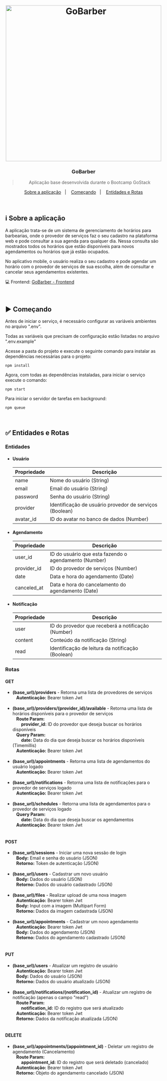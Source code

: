 <h1 align="center">
  <image src="https://github.com/lucasiori/gobarber-backend/blob/master/.github/gobarber-backend.png" alt="GoBarber" width="500" />
</h1>

<h3 align="center">GoBarber</h3>

<blockquote align="center">Aplicação base desenvolvida durante o Bootcamp GoStack</blockquote>

<p align="center">
  <a href="#sobre-aplicacao">Sobre a aplicação</a>&nbsp;&nbsp;&nbsp;|&nbsp;&nbsp;&nbsp;
  <a href="#comecando">Começando</a>&nbsp;&nbsp;&nbsp;|&nbsp;&nbsp;&nbsp;
  <a href="#entidades-rotas">Entidades e Rotas</a>
</p>

<br />

<h2 id="sobre-aplicacao">ℹ Sobre a aplicação</h2>
<p>A aplicação trata-se de um sistema de gerenciamento de horários para barbearias, onde o provedor de serviços faz o seu cadastro 
na plataforma web e pode consultar a sua agenda para qualquer dia. Nessa consulta são mostrados todos os horários que estão disponíveis
para novos agendamentos ou horários que já estão ocupados.</p>
<p>No aplicativo mobile, o usuário realiza o seu cadastro e pode agendar um horário com o provedor de serviços de sua escolha, além de consultar e cancelar seus agendamentos existentes.</p>

<p>💻 Frontend: <a href="https://github.com/lucasiori/gobarber-frontend">GoBarber - Frontend</a></p>

<br /> 

<h2 id="comecando">▶ Começando</h2>

<p>Antes de iniciar o serviço, é necessário configurar as variáveis ambientes no arquivo ".env".</p>
<p>Todas as variáveis que precisam de configuração estão listadas no arquivo ".env.example"</p>
<p>Acesse a pasta do projeto e execute o seguinte comando para instalar as dependências necessárias para o projeto:</p>
<p><code>npm install</code></p>
<p>Agora, com todas as dependências instaladas, para iniciar o serviço execute o comando:</p>
<p><code>npm start</code></p>
<p>Para iniciar o servidor de tarefas em background:</p>
<p><code>npm queue</code></p>

<br /> 

<h2 id="entidades-rotas">✅ Entidades e Rotas</h2>

<h3>Entidades</h3>

<ul>
  <li>
    <h4>Usuário</h4>
    <table>
      <thead>
        <th>Propriedade</th>
        <th>Descrição</th>
      </thead>
      <tbody>
        <tr>
          <td>name</td>
          <td>Nome do usuário (String)</td>
        </tr>
        <tr>
          <td>email</td>
          <td>Email do usuário (String)</td>
        </tr>
        <tr>
          <td>password</td>
          <td>Senha do usuário (String)</td>
        </tr>
        <tr>
          <td>provider</td>
          <td>Identificação de usuário provedor de serviços (Boolean)</td>
        </tr>
        <tr>
          <td>avatar_id</td>
          <td>ID do avatar no banco de dados (Number)</td>
        </tr>
      </tbody>
    </table>
  </li>
  
  <li>
    <h4>Agendamento</h4>
    <table>
      <thead>
        <th>Propriedade</th>
        <th>Descrição</th>
      </thead>
      <tbody>
        <tr>
          <td>user_id</td>
          <td>ID do usuário que esta fazendo o agendamento (Number)</td>
        </tr>
        <tr>
          <td>provider_id</td>
          <td>ID do provedor de serviços (Number)</td>
        </tr>
        <tr>
          <td>date</td>
          <td>Data e hora do agendamento (Date)</td>
        </tr>
        <tr>
          <td>canceled_at</td>
          <td>Data e hora do cancelamento do agendamento (Date)</td>
        </tr>
      </tbody>
    </table>
  </li>
  
  <li>
    <h4>Notificação</h4>
    <table>
      <thead>
        <th>Propriedade</th>
        <th>Descrição</th>
      </thead>
      <tbody>
        <tr>
          <td>user</td>
          <td>ID do provedor que receberá a notificação (Number)</td>
        </tr>
        <tr>
          <td>content</td>
          <td>Conteúdo da notificação (String)</td>
        </tr>
        <tr>
          <td>read</td>
          <td>Identificação de leitura da notificação (Boolean)</td>
        </tr>
      </tbody>
    </table>
  </li>
</ul>

<h3>Rotas</h3>

<h4>GET</h4>

<ul>
  <li>
    <span><strong>(base_url)/providers</strong> - Retorna uma lista de provedores de serviços</span> <br />
     &nbsp;&nbsp; <strong>Autenticação:</strong> Bearer token Jwt <br /><br />
  </li>
  
  <li>
    <span>
      <strong>(base_url)/providers/(provider_id)/available</strong> - Retorna uma lista de horários disponíveis para o 
      provedor de serviços
    </span> <br />
      &nbsp;&nbsp; <strong>Route Param:</strong> <br />
     &nbsp;&nbsp;&nbsp;&nbsp;&nbsp;&nbsp; <strong>provider_id:</strong> ID do provedor que deseja buscar os horários disponíveis <br />
     &nbsp;&nbsp; <strong>Query Param:</strong> <br />
     &nbsp;&nbsp;&nbsp;&nbsp;&nbsp;&nbsp; <strong>date:</strong> Data do dia que deseja buscar os horários disponíveis (Timemillis) 
    <br />
     &nbsp;&nbsp; <strong>Autenticação:</strong> Bearer token Jwt <br /><br />
  </li>
  
  <li>
    <span><strong>(base_url)/appointments</strong> - Retorna uma lista de agendamentos do usuário logado</span> <br />
     &nbsp;&nbsp; <strong>Autenticação:</strong> Bearer token Jwt <br /><br />
  </li>
  
  <li>
    <span><strong>(base_url)/notifications</strong> - Retorna uma lista de notificações para o provedor de serviços logado</span> <br />
     &nbsp;&nbsp; <strong>Autenticação:</strong> Bearer token Jwt <br /><br />
  </li>
  
  <li>
    <span><strong>(base_url)/schedules</strong> - Retorna uma lista de agendamentos para o provedor de serviços logado</span> <br />
     &nbsp;&nbsp; <strong>Query Param:</strong> <br />
     &nbsp;&nbsp;&nbsp;&nbsp;&nbsp;&nbsp; <strong>date:</strong> Data do dia que deseja buscar os agendamentos <br />
     &nbsp;&nbsp; <strong>Autenticação:</strong> Bearer token Jwt <br /><br />
  </li>
</ul>

<h4>POST</h4>

<ul>
  <li>
    <span><strong>(base_url)/sessions</strong> - Iniciar uma nova sessão de login</span> <br />
     &nbsp;&nbsp; <strong>Body:</strong> Email e senha do usuário (JSON) <br />
     &nbsp;&nbsp; <strong>Retorno:</strong> Token de autenticação (JSON) <br /><br />
  </li>
  
  <li>
    <span><strong>(base_url)/users</strong> - Cadastrar um novo usuário</span> <br />
     &nbsp;&nbsp; <strong>Body:</strong> Dados do usuário (JSON) <br />
     &nbsp;&nbsp; <strong>Retorno:</strong> Dados do usuário cadastrado (JSON) <br /><br />
  </li>
  
  <li>
    <span><strong>(base_url)/files</strong> - Realizar upload de uma nova imagem</span> <br />
     &nbsp;&nbsp; <strong>Autenticação:</strong> Bearer token Jwt <br />
     &nbsp;&nbsp; <strong>Body:</strong> Input com a imagem (Multipart Form) <br />
     &nbsp;&nbsp; <strong>Retorno:</strong> Dados da imagem cadastrada (JSON) <br /><br />
  </li>
  
  <li>
    <span><strong>(base_url)/appointments</strong> - Cadastrar um novo agendamento</span> <br />
     &nbsp;&nbsp; <strong>Autenticação:</strong> Bearer token Jwt <br />
     &nbsp;&nbsp; <strong>Body:</strong> Dados do agendamento (JSON) <br />
     &nbsp;&nbsp; <strong>Retorno:</strong> Dados do agendamento cadastrado (JSON) <br /><br />
  </li>
</ul>

<h4>PUT</h4>

<ul>
  <li>
    <span><strong>(base_url)/users</strong> - Atualizar um registro de usuário</span> <br />
     &nbsp;&nbsp; <strong>Autenticação:</strong> Bearer token Jwt <br />
     &nbsp;&nbsp; <strong>Body:</strong> Dados do usuário (JSON) <br />
     &nbsp;&nbsp; <strong>Retorno:</strong> Dados do usuário atualizado (JSON) <br /><br />
  </li>
  
  <li>
    <span><strong>(base_url)/notifications/(notification_id)</strong> - Atualizar um registro de notificação (apenas o campo "read")</span> <br />
     &nbsp;&nbsp; <strong>Route Param:</strong> <br />
     &nbsp;&nbsp;&nbsp;&nbsp;&nbsp;&nbsp; <strong>notification_id:</strong> ID do registro que será atualizado <br />
     &nbsp;&nbsp; <strong>Autenticação:</strong> Bearer token Jwt <br />
     &nbsp;&nbsp; <strong>Retorno:</strong> Dados da notificação atualizada (JSON) <br /><br />
  </li>
</ul>

<h4>DELETE</h4>

<ul>
  <li>
    <span><strong>(base_url)/appointments/(appointment_id)</strong> - Deletar um registro de agendamento (Cancelamento)</span> <br />
     &nbsp;&nbsp; <strong>Route Param:</strong> <br />
     &nbsp;&nbsp;&nbsp;&nbsp;&nbsp;&nbsp; <strong>appointment_id:</strong> ID do registro que será deletado (cancelado) <br />
     &nbsp;&nbsp; <strong>Autenticação:</strong> Bearer token Jwt <br />
     &nbsp;&nbsp; <strong>Retorno:</strong> Objeto do agendamento cancelado (JSON) <br /><br />
  </li>
</ul>
